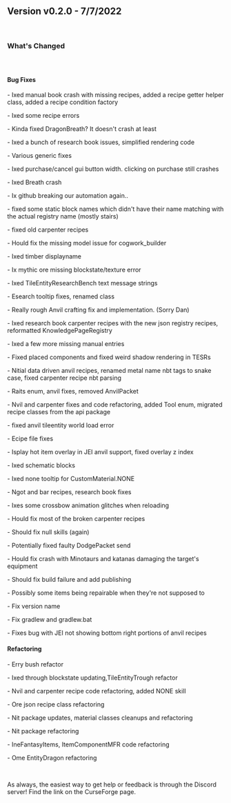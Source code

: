 <h2>Version v0.2.0 - 7/7/2022</h2>
<p>&nbsp;</p>
<h3>What's Changed</h3>
<p><span style="font-size: 1.2rem;">&nbsp;</span></p>
<h4><strong>Bug Fixes</strong></h4>
<p>- Ixed manual book crash with missing recipes, added a recipe getter helper class, added a recipe condition factory</p>
<p>- Ixed some recipe errors</p>
<p>- Kinda fixed DragonBreath? It doesn't crash at least</p>
<p>- Ixed a bunch of research book issues, simplified rendering code</p>
<p>- Various generic fixes</p>
<p>- Ixed purchase/cancel gui button width. clicking on purchase still crashes</p>
<p>- Ixed Breath crash</p>
<p>- Ix github breaking our automation again..</p>
<p>-  fixed some static block names which didn't have their name matching with the actual registry name (mostly stairs)</p>
<p>-  fixed old carpenter recipes</p>
<p>- Hould fix the missing model issue for cogwork_builder</p>
<p>- Ixed timber displayname</p>
<p>- Ix mythic ore missing blockstate/texture error</p>
<p>- Ixed TileEntityResearchBench text message strings</p>
<p>- Esearch tooltip fixes, renamed class</p>
<p>- Really rough Anvil crafting fix and implementation. (Sorry Dan)</p>
<p>- Ixed research book carpenter recipes with the new json registry recipes, reformatted KnowledgePageRegistry</p>
<p>- Ixed a few more missing manual entries</p>
<p>- Fixed placed components and fixed weird shadow rendering in TESRs</p>
<p>- Nitial data driven anvil recipes, renamed metal name nbt tags to snake case, fixed carpenter recipe nbt parsing</p>
<p>- Raits enum, anvil fixes, removed AnvilPacket</p>
<p>- Nvil and carpenter fixes and code refactoring, added Tool enum, migrated recipe classes from the api package</p>
<p>-  fixed anvil tileentity world load error</p>
<p>- Ecipe file fixes</p>
<p>- Isplay hot item overlay in JEI anvil support, fixed overlay z index</p>
<p>- Ixed schematic blocks</p>
<p>- Ixed none tooltip for CustomMaterial.NONE</p>
<p>- Ngot and bar recipes, research book fixes</p>
<p>- Ixes some crossbow animation glitches when reloading</p>
<p>- Hould fix most of the broken carpenter recipes</p>
<p>- Should fix null skills (again)</p>
<p>- Potentially fixed faulty DodgePacket send</p>
<p>- Hould fix crash with Minotaurs and katanas damaging the target's equipment</p>
<p>- Should fix build failure and add publishing</p>
<p>- Possibly some items being repairable when they're not supposed to</p>
<p>- Fix version name</p>
<p>- Fix gradlew and gradlew.bat</p>
<p>- Fixes bug with JEI not showing bottom right portions of anvil recipes</p>

<h4><strong>Refactoring</strong></h4>
<p>- Erry bush refactor</p>
<p>- Ixed through blockstate updating,TileEntityTrough refactor</p>
<p>- Nvil and carpenter recipe code refactoring, added NONE skill</p>
<p>- Ore json recipe class refactoring</p>
<p>- Nit package updates, material classes cleanups and refactoring</p>
<p>- Nit package refactoring</p>
<p>- IneFantasyItems, ItemComponentMFR code refactoring</p>
<p>- Ome EntityDragon refactoring</p>
<p>&nbsp;</p>
<p>As always, the easiest way to get help or feedback is through the Discord server! Find the link on the CurseForge page.</p>